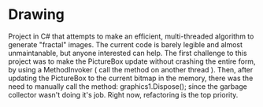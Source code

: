# Drawing
Project in C# that attempts to make an efficient, multi-threaded algorithm to generate "fractal" images. The current code is barely legible and almost unmaintanable, but anyone interested can help.
The first challenge to this project was to make the PictureBox update without crashing the entire form, by using a MethodInvoker ( call the method on another thread ).
Then, after updating the PictureBox to the current bitmap in the memory, there was the need to manually call the method: graphics1.Dispose(); since the garbage collector wasn't doing it's job.
Right now, refactoring is the top priority.


